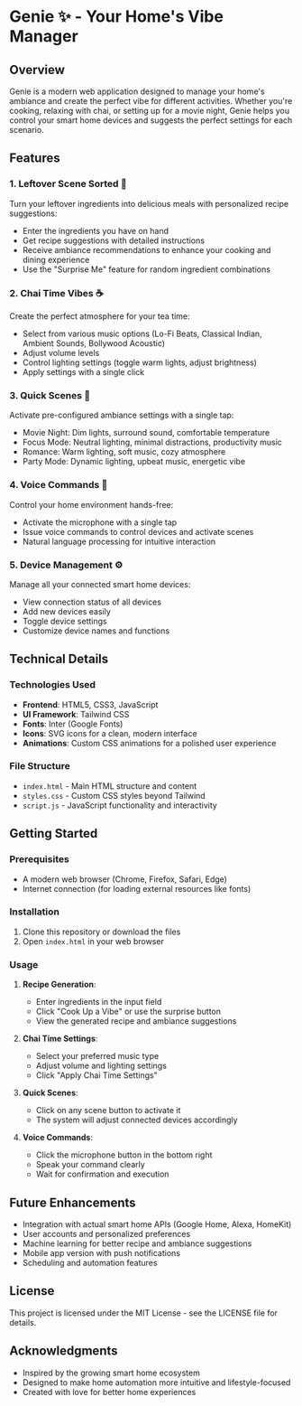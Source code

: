 # Genie ✨ - Your Home's Vibe Manager

## Overview

Genie is a modern web application designed to manage your home's ambiance and create the perfect vibe for different activities. Whether you're cooking, relaxing with chai, or setting up for a movie night, Genie helps you control your smart home devices and suggests the perfect settings for each scenario.

## Features

### 1. Leftover Scene Sorted 🍳

Turn your leftover ingredients into delicious meals with personalized recipe suggestions:

- Enter the ingredients you have on hand
- Get recipe suggestions with detailed instructions
- Receive ambiance recommendations to enhance your cooking and dining experience
- Use the "Surprise Me" feature for random ingredient combinations

### 2. Chai Time Vibes ☕

Create the perfect atmosphere for your tea time:

- Select from various music options (Lo-Fi Beats, Classical Indian, Ambient Sounds, Bollywood Acoustic)
- Adjust volume levels
- Control lighting settings (toggle warm lights, adjust brightness)
- Apply settings with a single click

### 3. Quick Scenes 🌈

Activate pre-configured ambiance settings with a single tap:

- Movie Night: Dim lights, surround sound, comfortable temperature
- Focus Mode: Neutral lighting, minimal distractions, productivity music
- Romance: Warm lighting, soft music, cozy atmosphere
- Party Mode: Dynamic lighting, upbeat music, energetic vibe

### 4. Voice Commands 🎤

Control your home environment hands-free:

- Activate the microphone with a single tap
- Issue voice commands to control devices and activate scenes
- Natural language processing for intuitive interaction

### 5. Device Management ⚙️

Manage all your connected smart home devices:

- View connection status of all devices
- Add new devices easily
- Toggle device settings
- Customize device names and functions

## Technical Details

### Technologies Used

- **Frontend**: HTML5, CSS3, JavaScript
- **UI Framework**: Tailwind CSS
- **Fonts**: Inter (Google Fonts)
- **Icons**: SVG icons for a clean, modern interface
- **Animations**: Custom CSS animations for a polished user experience

### File Structure

- `index.html` - Main HTML structure and content
- `styles.css` - Custom CSS styles beyond Tailwind
- `script.js` - JavaScript functionality and interactivity

## Getting Started

### Prerequisites

- A modern web browser (Chrome, Firefox, Safari, Edge)
- Internet connection (for loading external resources like fonts)

### Installation

1. Clone this repository or download the files
2. Open `index.html` in your web browser

### Usage

1. **Recipe Generation**:
   - Enter ingredients in the input field
   - Click "Cook Up a Vibe" or use the surprise button
   - View the generated recipe and ambiance suggestions

2. **Chai Time Settings**:
   - Select your preferred music type
   - Adjust volume and lighting settings
   - Click "Apply Chai Time Settings"

3. **Quick Scenes**:
   - Click on any scene button to activate it
   - The system will adjust connected devices accordingly

4. **Voice Commands**:
   - Click the microphone button in the bottom right
   - Speak your command clearly
   - Wait for confirmation and execution

## Future Enhancements

- Integration with actual smart home APIs (Google Home, Alexa, HomeKit)
- User accounts and personalized preferences
- Machine learning for better recipe and ambiance suggestions
- Mobile app version with push notifications
- Scheduling and automation features

## License

This project is licensed under the MIT License - see the LICENSE file for details.

## Acknowledgments

- Inspired by the growing smart home ecosystem
- Designed to make home automation more intuitive and lifestyle-focused
- Created with love for better home experiences